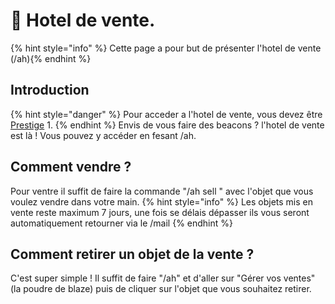 # 💸​ Hotel de vente.
{% hint style="info" %} Cette page a pour but de présenter l'hotel de vente (/ah){% endhint %}
## Introduction
{% hint style="danger" %} Pour acceder a l'hotel de vente, vous devez être [Prestige](prestiges.md) 1. {% endhint %}
Envis de vous faire des beacons ? l'hotel de vente est là !
Vous pouvez y accéder en fesant /ah.

## Comment vendre ?
Pour ventre il suffit de faire la commande "/ah sell <prix en beacons>" avec l'objet que vous voulez vendre dans votre main.
{% hint style="info" %} Les objets mis en vente reste maximum 7 jours, une fois se délais dépasser ils vous seront automatiquement retourner via le /mail {% endhint %}

## Comment retirer un objet de la vente ?
C'est super simple !
Il suffit de faire "/ah" et d'aller sur "Gérer vos ventes" (la poudre de blaze) puis de cliquer sur l'objet que vous souhaitez retirer.
